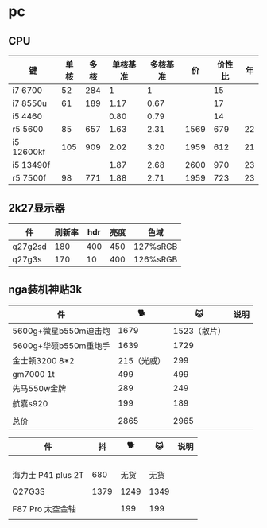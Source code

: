 # pc

## CPU
|键|单核|多核|单核基准|多核基准|价|价性比|年|
|-|-|-|-|-|-|-|-|
|i7 6700|52|284|1|1||15|
|i7 8550u|61|189|1.17|0.67||17|
|i5 4460|||0.80|0.79||14|
|r5 5600|85|657|1.63|2.31|1569|679|22|
|i5 12600kf|105|909|2.02|3.20|1959|612|21|
|i5 13490f|||1.87|2.68|2600|970|23|
|r5 7500f|98|771|1.88|2.71|1959|723|23|

## 2k27显示器
|件|刷新率|hdr|亮度|色域|
|-|-|-|-|-|
|q27g2sd|180|400|450|127%sRGB|
|q27g3s|170|10|400|126%sRGB|

## nga装机神贴3k
|件|🐕|🐱|说明|
|-|-|-|-|
|5600g+微星b550m迫击炮|1679|1523（散片）||
|5600g+华硕b550m重炮手|1639|1729||
|金士顿3200 8*2|215（光威）|299||
|gm7000 1t|499|499||
|先马550w金牌|289|249|
|航嘉s920|199|189|
||
|总价|2865|2965|



|件|抖|🐕|🐱|说明|
|-|-|-|-|-|
|||||
|||||
|||||
|||||
|海力士 P41 plus 2T|680|无货|无货|
|||||
|Q27G3S|1379|1249|1349|
|||||
|F87 Pro 太空金轴||199|199|
|||||
